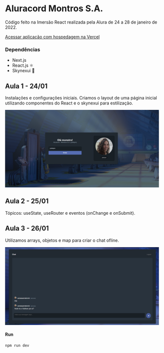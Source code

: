 # Aluracord Montros S.A.
Código feito na Imersão React realizada pela Alura de 24 a 28 de janeiro de 2022.

[Acessar aplicação com hospedagem na Vercel](https://aluracord-monstros-sa-kjgp9tuz9-juliahpm.vercel.app)

### Dependências
- Next.js 
- React.js ⚛️
- Skynexui 🎨

## Aula 1 - 24/01
Instalações e configurações iniciais. 
Criamos o layout de uma página inicial utilizando componentes do React e o skynexui para estilização.

![Image](./img/TelaInicio.png)

## Aula 2 - 25/01
Tópicos: useState, useRouter e eventos (onChange e onSubmit). 

## Aula 3 - 26/01
Utilizamos arrays, objetos e map para criar o chat ofline.

![Image](./img/TelaChat.png)

#### Run
```sh
npm run dev
```